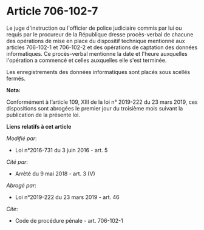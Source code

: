 # Article 706-102-7

Le juge d'instruction ou l'officier de police judiciaire commis par lui ou requis par le procureur de la République dresse
procès-verbal de chacune des opérations de mise en place du dispositif technique mentionné aux articles 706-102-1 et
706-102-2 et des opérations de captation des données informatiques. Ce procès-verbal mentionne la date et l'heure auxquelles
l'opération a commencé et celles auxquelles elle s'est terminée. 

Les enregistrements des données informatiques sont placés sous scellés fermés.

**Nota:**

Conformément à l’article 109, XIII de la loi n° 2019-222 du 23 mars 2019, ces dispositions sont abrogées le premier jour du
troisième mois suivant la publication de la présente loi.

**Liens relatifs à cet article**

_Modifié par_:

  - Loi n°2016-731 du 3 juin 2016 - art. 5

_Cité par_:

  - Arrêté du 9 mai 2018 - art. 3 (V)

_Abrogé par_:

  - Loi n°2019-222 du 23 mars 2019 - art. 46

_Cite_:

  - Code de procédure pénale - art. 706-102-1
